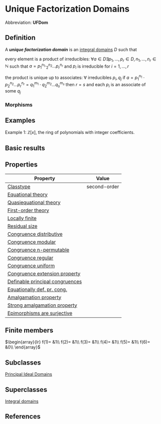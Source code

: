 # Unique Factorization Domains

Abbreviation: **UFDom**
## Definition
A ***unique factorization domain*** is an [integral domains](integral_domains.md) $D$ such that


every element is a product of irreducibles:  $\forall a\in D \exists p_1,...,p_r\in D, n_1,...,n_r\in \mathbb{N}$ such that $a=p_1^{n_1}\cdotp_2^{n_2}...p_r^{n_r}$ and 
$p_i$ is irreducible for $i=1,\ldots,r$


the product is unique up to associates:  $\forall \text{ irreducibles } p_i,q_j$ if 
$a=p_1^{n_1}\cdot p_2^{n_2}...p_r^{n_r}=q_1^{m_1}\cdot q_2^{m_2}...q_s^{m_s}$
then $r=s$ and each $p_i$ is an associate of some $q_j$

### Morphisms

## Examples
Example 1: $\mathbb{Z}[x]$, the ring of polynomials with integer coefficients.


## Basic results

## Properties


|Property|Value|
|---|---|
|[Classtype](classtype.md)  |second-order |
|[Equational theory](equational_theory.md)  | |
|[Quasiequational theory](quasiequational_theory.md)  | |
|[First-order theory](first-order_theory.md)  | |
|[Locally finite](locally_finite.md)  | |
|[Residual size](residual_size.md)  | |
|[Congruence distributive](congruence_distributive.md)  | |
|[Congruence modular](congruence_modular.md)  | |
|[Congruence n-permutable](congruence_n-permutable.md)  | |
|[Congruence regular](congruence_regular.md)  | |
|[Congruence uniform](congruence_uniform.md)  | |
|[Congruence extension property](congruence_extension_property.md)  | |
|[Definable principal congruences](definable_principal_congruences.md)  | |
|[Equationally def. pr. cong.](equationally_def._pr._cong..md)  | |
|[Amalgamation property](amalgamation_property.md)  | |
|[Strong amalgamation property](strong_amalgamation_property.md)  | |
|[Epimorphisms are surjective](epimorphisms_are_surjective.md)  | |
## Finite members

$\begin{array}{lr}
f(1)= &1\\
f(2)= &1\\
f(3)= &1\\
f(4)= &1\\
f(5)= &1\\
f(6)= &0\\
\end{array}$

## Subclasses
[Principal Ideal Domains](principal_ideal_domains.md) 

## Superclasses
[Integral domains](integral_domains.md) 


## References
